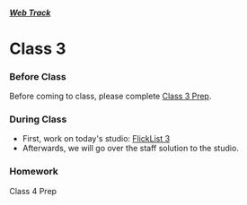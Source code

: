 ##### [Web Track](../..)

# Class 3

### Before Class
Before coming to class, please complete [Class 3 Prep](../class3-prep).

### During Class
* First, work on today's studio: [FlickList 3](../studios/flicklist-3)
* Afterwards, we will go over the staff solution to the studio.

### Homework
Class 4 Prep
